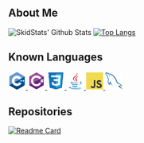 ## About Me

![SkidStats' Github Stats](https://github-readme-stats.vercel.app/api?username=Altszy&count_private=true&show_icons=true&theme=radical)
[![Top Langs](https://github-readme-stats.vercel.app/api/top-langs/?username=Altszy&layout=compact&theme=radical)](https://github.com/anuraghazra/github-readme-stats)

## Known Languages

<p>
  <a title="C++" href="https://www.learncpp.com/">
    <img width="35" src="https://github.com/devicons/devicon/blob/master/icons/cplusplus/cplusplus-original.svg" alt="CPP">
  </a>
  <a title="C#" href="https://www.w3schools.com/cs/default.asp">
    <img width="35" src="https://github.com/devicons/devicon/blob/master/icons/csharp/csharp-original.svg" alt="CSharp">
  </a>
  <a title="CSS" href="https://www.w3schools.com/css/">
    <img width="35" src="https://raw.githubusercontent.com/devicons/devicon/master/icons/css3/css3-original.svg" alt="CSS">
  </a>
  <a title="Java" href="https://www.w3schools.com/java"/>
    <img width="35" src="https://raw.githubusercontent.com/devicons/devicon/master/icons/java/java-original.svg" alt="Java">
  </a>
  <a title="JavaScript" href="https://www.w3schools.com/js/DEFAULT.asp"/>
    <img width="35" src="https://raw.githubusercontent.com/devicons/devicon/master/icons/javascript/javascript-original.svg" alt="JavaScript">
  </a>
  <a title="MySQL" href="https://www.mysqltutorial.org/"/>
    <img width="35" src="https://raw.githubusercontent.com/devicons/devicon/master/icons/mysql/mysql-original.svg" alt="MySQL">
  </a>
</p>

## Repositories

[![Readme Card](https://github-readme-stats.vercel.app/api/pin/?username=Altszy&repo=Panda-Respiratory&theme=radical)](https://github.com/anuraghazra/github-readme-stats)
